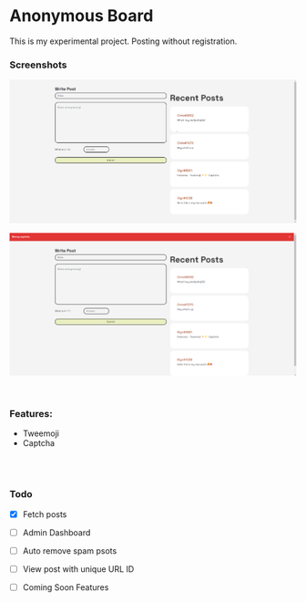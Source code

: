 # Anonymous Board

This is my experimental project. Posting without registration.

### Screenshots
<img src="https://raw.githubusercontent.com/elwynynion/Anonymous-Board/main/img/screenshot1.png"><br>

<img src="https://raw.githubusercontent.com/elwynynion/Anonymous-Board/main/img/screenshot2.png"><br>

<br>

### Features:
- Tweemoji
- Captcha
<br>
<br>

### Todo

- [x] Fetch posts
- [ ] Admin Dashboard
- [ ] Auto remove spam psots
- [ ] View post with unique URL ID
- [ ] Coming Soon Features

